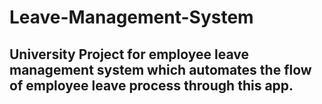 # Leave-Management-System
## University Project for employee leave management system which automates the flow of employee leave process through this app. 
